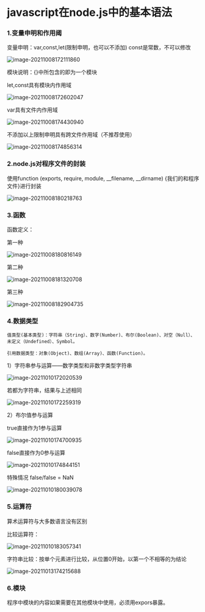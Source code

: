 # javascript在node.js中的基本语法

### 1.变量申明和作用阈

变量申明：var,const,let(限制申明，也可以不添加)  const是常数，不可以修改

![image-20211008172111860](image-20211008172111860.png)

模块说明：{}中所包含的即为一个模块

let,const具有模块内作用域

![image-20211008172602047](image-20211008172602047.png)

var具有文件内作用域

![image-20211008174430940](image-20211008174430940.png)

不添加以上限制申明具有跨文件作用域（不推荐使用）

![image-20211008174856314](image-20211008174856314.png)

### 2.node.js对程序文件的封装

使用function (exports, require, module, __filename, __dirname) {我们的和程序文件}进行封装

![image-20211008180218763](image-20211008180218763.png)

### 3.函数

函数定义：

第一种

![image-20211008180816149](image-20211008180816149.png)

第二种

![image-20211008181320708](image-20211008181320708.png)

第三种

![image-20211008182904735](image-20211008182904735.png)

### 4.数据类型

```
值类型(基本类型)：字符串（String）、数字(Number)、布尔(Boolean)、对空（Null）、未定义（Undefined）、Symbol。

引用数据类型：对象(Object)、数组(Array)、函数(Function)。
```

1）字符串参与运算——数字类型和非数字类型字符串

![image-20211010172020539](image-20211010172020539.png)

若都为字符串，结果与上述相同

![image-20211010172259319](image-20211010172259319.png)

2）布尔值参与运算

true直接作为1参与运算

![image-20211010174700935](image-20211010174700935.png)

false直接作为0参与运算

![image-20211010174844151](image-20211010174844151.png)

特殊情况 false/false = NaN

![image-20211010180039078](image-20211010180039078.png)

### 5.运算符

算术运算符与大多数语言没有区别

比较运算符：

![image-20211010183057341](image-20211010183057341.png)

字符串比较：按单个元素进行比较，从位置0开始，以第一个不相等的为结论

![image-20211013174215688](image-20211013174215688.png)

### 6.模块

程序中模块的内容如果需要在其他模块中使用，必须用expors暴露。

